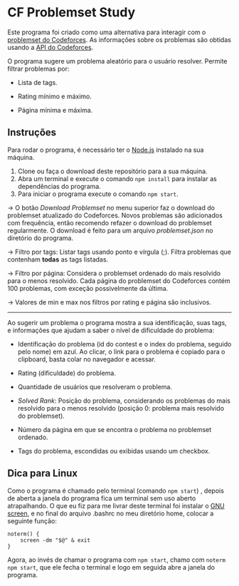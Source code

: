 # CF Problemset Study

Este programa foi criado como uma alternativa para interagir com o [problemset do Codeforces](https://codeforces.com/problemset). As informações sobre os problemas são obtidas usando a [API do Codeforces](https://codeforces.com/apiHelp).

O programa sugere um problema aleatório para o usuário resolver. Permite filtrar problemas por:
- Lista de tags.

- Rating mínimo e máximo.

- Página mínima e máxima.

  

## Instruções

Para rodar o programa, é necessário ter o [Node.js](https://nodejs.org/en/) instalado na sua máquina.

1. Clone ou faça o download deste repositório para a sua máquina.
2. Abra um terminal e execute o comando `npm install` para instalar as dependências do programa.
3. Para iniciar o programa execute o comando `npm start`.

&rarr; O botão *Download Problemset* no menu superior faz o download do problemset atualizado do Codeforces. Novos problemas são adicionados com frequência, então recomendo refazer o download do problemset regularmente. O download é feito para um arquivo *problemset.json* no diretório do programa.

&rarr; Filtro por tags: Listar tags usando ponto e vírgula (;). Filtra problemas que contenham **todas** as tags listadas.

&rarr; Filtro por página: Considera o problemset ordenado do mais resolvido para o menos resolvido. Cada página do problemset do Codeforces contém 100 problemas, com exceção possivelmente da última.

&rarr; Valores de min e max nos filtros por rating e página são inclusivos.

---

Ao sugerir um problema o programa mostra a sua identificação, suas tags, e informações que ajudam a saber o nível de dificuldade do problema:
- Identificação do problema (id do contest e o index do problema, seguido pelo nome) em azul. Ao clicar, o link para o problema é copiado para o clipboard, basta colar no navegador e acessar.

- Rating (dificuldade) do problema.

- Quantidade de usuários que resolveram o problema.

- *Solved Rank*: Posição do problema, considerando os problemas do mais resolvido para o menos resolvido (posição 0: problema mais resolvido do problemset).

- Número da página em que se encontra o problema no problemset ordenado.

- Tags do problema, escondidas ou exibidas usando um checkbox.

  

## Dica para Linux

Como o programa é chamado pelo terminal (comando `npm start`) , depois de aberta a janela do programa fica um terminal sem uso aberto atrapalhando. O que eu fiz para me livrar deste terminal foi instalar o [GNU screen](https://www.gnu.org/software/screen/), e no final do arquivo .bashrc no meu diretório home, colocar a seguinte função:
```
noterm() {
    screen -dm "$@" & exit
}
```
Agora, ao invés de chamar o programa com `npm start`, chamo com `noterm npm start`, que ele fecha o terminal e logo em seguida abre a janela do programa.

